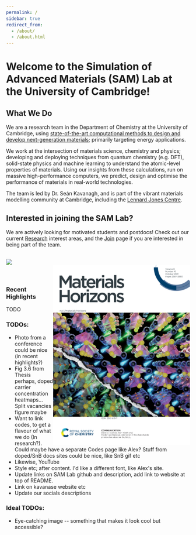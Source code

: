 ```yaml
---
permalink: /
sidebar: true
redirect_from: 
  - /about/
  - /about.html
---
```


<style>
body {
    background-image: url('/images/Faded_AgBiS2_25pct_NC_Cover_Image.jpg');
    background-size: cover;
    background-position: center;
    background-repeat: no-repeat;
    background-attachment: fixed;
    position: relative;
}
</style>

# Welcome to the **Simulation of Advanced Materials** (SAM) Lab at the University of Cambridge!

## What We Do
We are a research team in the Department of Chemistry at the University of Cambridge, using <u>state-of-the-art computational methods to design and develop next-generation materials</u>; primarily targeting energy applications. 

We work at the intersection of materials science, chemistry and physics; developing and deploying techniques from quantum chemistry (e.g. DFT), solid-state physics and machine learning to understand the atomic-level properties of materials.
Using our insights from these calculations, run on massive high-performance computers, we predict, design and optimise the performance of materials in real-world technologies. 

The team is led by Dr. Seán Kavanagh, and is part of the vibrant materials modelling community at Cambridge, including the [Lennard Jones Centre](https://ljc.group.cam.ac.uk/).

## Interested in joining the SAM Lab?
We are actively looking for motivated students and postdocs! 
Check out our current [Research](Research) interest areas, and the [Join](Join) page if you are interested in being part of the team.

<br>
<a href="https://doi.org/10.1039/D1SC03775G">
  <img align="left" width="375" src="/images/Chem_Sci_Cover.png">
</a>
<a href="https://doi.org/10.1039/D1MH00764E">
  <img align="right" width="375" src="/images/MH_Cover.png">
</a>
<br><br>


### Recent Highlights
TODO

### TODOs:
- Photo from a conference could be nice (in recent highlights?)
- Fig 3.6 from Thesis perhaps, doped carrier concentration heatmaps... Split vacancies figure maybe
- Want to link codes, to get a flavour of what we do (In research?). Could maybe have a separate Codes page like Alex? Stuff from doped/SnB docs sites could be nice, like SnB gif etc
- Likewise, YouTube
- Style etc; after content. I'd like a different font, like Alex's site.
- Update links on SAM Lab github and description, add link to website at top of README.
- Link on kavanase website etc
- Update our socials descriptions

### Ideal TODOs:
- Eye-catching image -- something that makes it look cool but accessible?